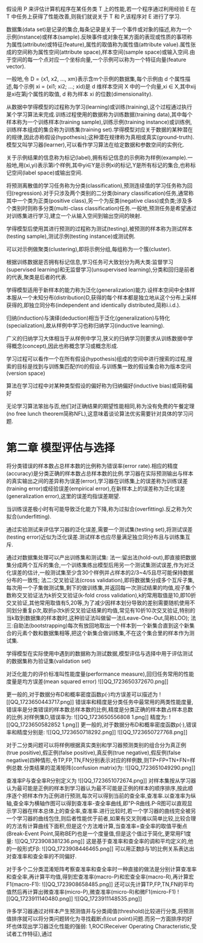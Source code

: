 假设用 P 来评估计算机程序在某任务类 T 上的性能,若一个程序通过利用经验 E 在 T 中任务上获得了性能改善,则我们就说关于 T 和 P,该程序对 E 进行了学习.

数据集(data set)是记录的集合,每条记录是关于一个事件或对象的描述,称为一个示例(instance)或样本(sample).反映事件或对象在某方面的表现或性质的事项称为属性(attribute)或特征(feature),属性的取值称为属性值(attribute value).属性张成的空间称为属性空间(attribute space),样本空间(sample space)或输入空间.由于空间的每一个点对应一个坐标向量,一个示例可以称为一个特征向量(feature vector).

一般地,令 D = {x1, x2, ..., xm}表示含m个示例的数据集,每个示例由 d 个属性描述,每个示例 xi = (xi1; xi2; ...; xid)是 d 维样本空间 X 中的一个向量,xi ∈ X,其中xij是xi在第j个属性的取值, d 称为样本 xi 的位数(dimensionality).

从数据中学得模型的过程称为学习(learning)或训练(training),这个过程通过执行某个学习算法来完成.训练过程使用的数据称为训练数据(training data),其中每个样本称为一个训练样本(training sample),训练示例(training instance)或训练例,训练样本组成的集合称为训练集(training set).学得模型对应关于数据的某种潜在的规律,因此亦称假设(hypothesis);这种潜在规律称为真相或真实(ground-truth).模型又叫学习器(learner),可以看作学习算法在给定数据和参数空间的实例化.

关于示例结果的信息称为标记(label),拥有标记信息的示例称为样例(example).一般地,用(xi,yi)表示第i个样例,其中yi∈Y是示例xi的标记,Y是所有标记的集合,也称标记空间(label space)或输出空间.

将预测离散值的学习任务称为分类(classification),预测连续值的学习任务称为回归(regression).对于只涉及两个类别的二分类(binary classification)任务,通常称其中一个类为正类(positive class),另一个为反类(negative class)或负类;涉及多个类别时则称多分类(multi-class classification)任务.一般地,预测任务是希望通过对训练集进行学习,建立一个从输入空间到输出空间的映射.

学得模型后使用其进行预测的过程称为测试(testing),被预测的样本称为测试样本(testing sample),测试示例(testing instance)或测试例.

可以对示例做聚类(clustering),即将示例分组,每组称为一个簇(cluster).

根据训练数据是否拥有标记信息,学习任务可大致划分为两大类:监督学习(supervised learning)和无监督学习(unsupervised learning),分类和回归是前者的代表,聚类是后者的代表.

学得模型适用于新样本的能力称为泛化(generalization)能力.设样本空间中全体样本服从一个未知分布(distribution)D,获得的每个样本都是独立地从这个分布上采样获得的,即独立同分布(independent and identically distributed,简称i.i.d.).

归纳(induction)与演绎(deduction)相当于泛化(generalization)与特化(specialization),故从样例中学习也称归纳学习(inductive learning).

广义的归纳学习大体相当于从样例中学习,狭义的归纳学习则要求从训练数据中学得概念(concept),因此也称概念学习或概念形成.

学习过程可以看作一个在所有假设(hypothesis)组成的空间中进行搜索的过程,搜索的目标是找到与训练集匹配(fit)的假设.与训练集一致的假设集合称为版本空间(version space)

算法在学习过程中对某种类型假设的偏好称为归纳偏好(inductive bias)或简称偏好

无论学习算法笨拙与否,他们对正确结果的期望性能相同,称为没有免费的午餐定理(no free lunch theorem简称NFL),这意味着谈论算法优劣需要针对具体的学习问题.

# 第二章 模型评估与选择

将分类错误的样本数占总样本数的比例称为错误率(error rate).相应的精度(accuracy)是分类正确的样本数占总样本数的比例.学习器在实际预测输出与样本的真实输出之间的差异称为误差(error),学习器在训练集上的误差称为训练误差(training error)或经验误差(empirical error),在新样本上的误差称为泛化误差(generalization error),这里的误差均指误差期望.

当训练误差极小时有可能导致泛化能力下降,称为过拟合(overfitting).反之称为欠拟合(underfitting).

通过实验测试来评估学习器的泛化误差,需要一个测试集(testing set),将测试误差(testing error)近似为泛化误差.测试样本也应尽量满足独立同分布且与训练集互斥.

通过对数据集处理可以产出训练集和测试集:
法一:留出法(hold-out),即直接把数据集分成两个互斥的集合,一个训练集练出模型后用另一个测试集测试误差,作为对泛化误差的估计,一般测试集至少含30个样例并占样本的2/3~4/5且尽可能保持数据分布的一致性;
法二:交叉验证法(cross validation),即将数据集分成多个互斥子集,每次用一个子集做测试集,剩下的做训练集,并返回每一次测试结果的均值,视子集个数称交叉验证法为k折交叉验证(k-fold cross validation),k的常用取值是10,即10折交叉验证,其他常用取值有5,20等,为了减少因样本划分导致的差别需要随机使用不同划分重复p次,取折p次k折交叉验证结果的均值,常见有10折10次交叉验证,特别的当k取到数据集的样本数时,这种验证法叫做留一法(Leave-One-Out,简称LOO);
法三:自助法(bootstrapping)每次有放回地取出一个样本到一个新集合直到这个新集合的元素个数和数据集相等,把这个新集合做训练集,不在这个集合里的样本作为测试集.

学得模型在实际使用中遇到的数据称为测试数据,模型评估与选择中用于评估测试的数据集称为验证集(validation set)

对泛化能力的评价标准叫性能度量(performance measure),回归任务常用的性能度量是均方误差(mean squared error)
![[QQ_1723650372670.png]]

更一般的,对于数据分布D和概率密度函数p(·)均方误差可以描述为
![[QQ_1723650443717.png]]
错误率和精度是分类任务中最常用的两类性能度量,错误率是分类错误的样本数总样本数的比例,精度是分类正确的样本数占样本总数的比例.对样例集D,错误率为:
![[QQ_1723650556808 1.png]]
精度为:
![[QQ_1723650582852 1.png]]
更一般的,对于数据分布D和概率密度函数p(·),错误率和精度分别是:
![[QQ_1723650718292.png]]
![[QQ_1723650727768.png]]

对于二分类问题可以将样例根据真实类别和学习器预测类别的组合分为真正例(true positive),假正例(false positive),真反例(true negative),假反例(false negative)四种情形,令TP,FP,TN,FN分别表示对应的样例数,则TP+FP+TN+FN=样例总数.分类结果的混淆矩阵(confusion matrix)为:
![[QQ_1723651049290.png]]

查准率P与查全率R分别定义为
![[QQ_1723651072674.png]]
对样本集按从学习器认为最可能是正例的样本到学习器认为最不可能是正例的样本的顺序排序,按此顺序逐个把样本作为正例进行预测,每次可以得到当前的查全率,查准率.以查准率为纵轴,查全率为横轴作图可以得到查准率-查全率曲线,即"P-R曲线.P-R图可以直观显示学习器在样本总体上的查全率,查准率.进行比较时,若一个学习器的曲线完全被另一个学习器的曲线包住,则后者性能优于前者,如果有交叉则难以简单比较,比较合理的方法有计算曲线下面积,但是这个方法难计算,当查准率=查全率的取值平衡点(Break-Event Point,简称BEP)也是一个度量值,但是这个值过于简化,更常用F1度量:
![[QQ_1723908381236.png]]
这是基于查准率和查全率的调和平均定义的,他的一般形式Fβ:
![[QQ_1723908446465.png]]
可以用正数β与1的比例关系表达出对查准率和查全率的不同偏好.

对于多个二分类混淆矩阵考察查准率和查全率时一种直接的做法是分别计算查准率和查全率,再计算平均值,得到宏查准率(macro-P)和宏查全率(macro-R),再计算宏F1(macro-F1):
![[QQ_1723908658485.png]]
还可以先计算TP,FP,TN,FN的平均值然后再计算出微查准率(micro-P),微查准率(micro-R)和微F1(micro-F1)
![[QQ_1723911140480.png]]
![[QQ_1723911148535.png]]

许多学习器通过对样本产生预测值并与分类阈值(threshold)比较进行分类,将预测值排序就可以将分类问题转化为寻找截断点(cut point)问题.而另一方面排序的好坏也体现出学习器泛化性能的强弱:
1,ROC(Receiver Operating Characteristic,受试者工作特征),通过